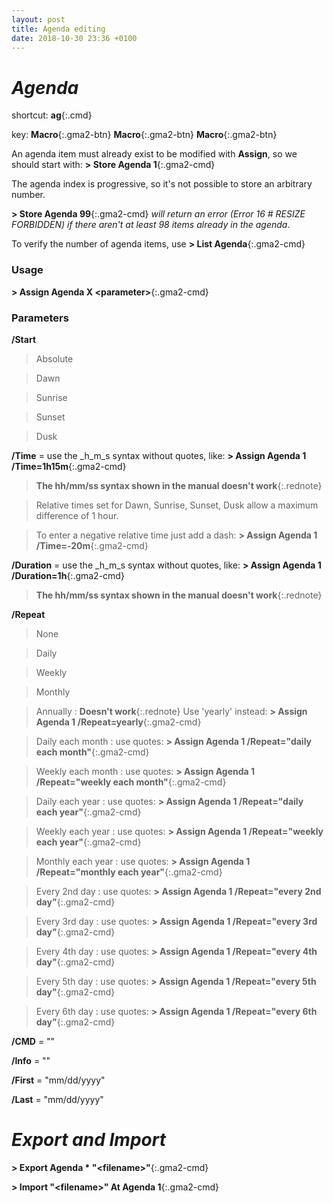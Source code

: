 ```yaml
---
layout: post
title: Agenda editing
date: 2018-10-30 23:36 +0100
---
```

# *Agenda*

shortcut: **ag**{:.cmd}

key: **Macro**{:.gma2-btn} **Macro**{:.gma2-btn} **Macro**{:.gma2-btn}

An agenda item must already exist to be modified with **Assign**, so we should start with: **\> Store Agenda 1**{:.gma2-cmd}

The agenda index is progressive, so it's not possible to store an arbitrary number.  

**\> Store Agenda 99**{:.gma2-cmd} _will return an error (Error 16 # RESIZE FORBIDDEN) if there aren't at least 98 items already in the agenda_.

To verify the number of agenda items, use **\> List Agenda**{:.gma2-cmd}

### Usage

**\> Assign Agenda X \<parameter\>**{:.gma2-cmd}

### Parameters

  **/Start**
  > Absolute

  > Dawn

  > Sunrise

  > Sunset

  > Dusk

  **/Time** = use the _h_m_s syntax without quotes, like: **\> Assign Agenda 1 /Time=1h15m**{:.gma2-cmd}

> **The hh/mm/ss syntax shown in the manual doesn't work**{:.rednote}

> Relative times set for Dawn, Sunrise, Sunset, Dusk allow a maximum difference of 1 hour.

> To enter a negative relative time just add a dash: **\> Assign Agenda 1 /Time=-20m**{:.gma2-cmd}

  **/Duration** = use the _h_m_s syntax without quotes, like: **\> Assign Agenda 1 /Duration=1h**{:.gma2-cmd}

> **The hh/mm/ss syntax shown in the manual doesn't work**{:.rednote}

  **/Repeat**
  > None

  > Daily

  > Weekly

  > Monthly

  > Annually :  **Doesn't work**{:.rednote} Use 'yearly' instead: **\> Assign Agenda 1 /Repeat=yearly**{:.gma2-cmd}

  > Daily each month : use quotes: **\> Assign Agenda 1 /Repeat="daily each month"**{:.gma2-cmd}

  > Weekly each month : use quotes: **\> Assign Agenda 1 /Repeat="weekly each month"**{:.gma2-cmd}

  > Daily each year : use quotes: **\> Assign Agenda 1 /Repeat="daily each year"**{:.gma2-cmd}

  > Weekly each year : use quotes: **\> Assign Agenda 1 /Repeat="weekly each year"**{:.gma2-cmd}

  > Monthly each year : use quotes: **\> Assign Agenda 1 /Repeat="monthly each year"**{:.gma2-cmd}

  > Every 2nd day : use quotes: **\> Assign Agenda 1 /Repeat="every 2nd day"**{:.gma2-cmd}

  > Every 3rd day : use quotes: **\> Assign Agenda 1 /Repeat="every 3rd day"**{:.gma2-cmd}

  > Every 4th day : use quotes: **\> Assign Agenda 1 /Repeat="every 4th day"**{:.gma2-cmd}

  > Every 5th day : use quotes: **\> Assign Agenda 1 /Repeat="every 5th day"**{:.gma2-cmd}

  > Every 6th day : use quotes: **\> Assign Agenda 1 /Repeat="every 6th day"**{:.gma2-cmd}

  **/CMD** = ""

  **/Info** = ""

  **/First** = "mm/dd/yyyy"

  **/Last** = "mm/dd/yyyy"

# *Export and Import*

**\> Export Agenda * "\<filename\>"**{:.gma2-cmd}

**\> Import "\<filename\>" At Agenda 1**{:.gma2-cmd}
